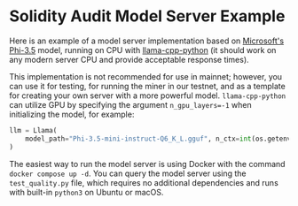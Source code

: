 # Solidity Audit Model Server Example

Here is an example of a model server implementation based on [Microsoft's Phi-3.5](https://huggingface.co/bartowski/Phi-3.5-mini-instruct-GGUF) model, running on CPU with [llama-cpp-python](https://github.com/abetlen/llama-cpp-python) (it should work on any modern server CPU and provide acceptable response times).

This implementation is not recommended for use in mainnet; however, you can use it for testing, for running the miner in our testnet, and as a template for creating your own server with a more powerful model. `llama-cpp-python` can utilize GPU by specifying the argument `n_gpu_layers=-1` when initializing the model, for example:

```python
llm = Llama(
    model_path="Phi-3.5-mini-instruct-Q6_K_L.gguf", n_ctx=int(os.getenv('CONTEXT_SIZE', '8192')), n_gpu_layers=-1
)
```

The easiest way to run the model server is using Docker with the command `docker compose up -d`. You can query the model server using the `test_quality.py` file, which requires no additional dependencies and runs with built-in `python3` on Ubuntu or macOS.